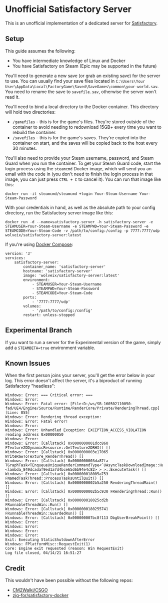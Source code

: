 # Unofficial Satisfactory Server

This is an unofficial implementation of a dedicated server for [Satisfactory](https://store.steampowered.com/app/526870/Satisfactory/).

## Setup

This guide assumes the following:
- You have intermediate knowledge of Linux and Docker
- You have Satisfactory on Steam (Epic may be supported in the future)

You'll need to generate a new save (or grab an existing save) for the server to use. You can usually find your save files located in `C:\Users\Your User\AppData\Local\FactoryGame\Saved\SaveGames\common\your-world.sav`. You need to rename the save to `savefile.sav`, otherwise the server won't read it.

You'll need to bind a local directory to the Docker container. This directory will hold two directories:
- `/gamefiles` - this is for the game's files. They're stored outside of the container to avoid needing to redownload 15GB+ every time you want to rebuild the container.
- `/savefiles` - this is for the game's saves. They're copied into the container on start, and the saves will be copied back to the host every 30 minutes.

You'll also need to provide your Steam username, password, and Steam Guard when you run the container. To get your Steam Guard code, start the login process using the `steamcmd` Docker image, which will send you an email with the code in (you don't need to finish the login process in that image, you can just press `CTRL + C` to cancel it). You can run that image like this:

```
docker run -it steamcmd/steamcmd +login Your-Steam-Username Your-Steam-Password
```

With your credentials in hand, as well as the absolute path to your config directory, run the Satisfactory server image like this:

```
docker run -d --name=satisfactory-server -h satisfactory-server -e STEAMUSER=Your-Steam-Username -e STEAMPWD=Your-Steam-Password -e STEAMCODE=Your-Steam-Code -v /path/to/config:/config -p 7777:7777/udp wolveix/satisfactory-server:latest
```

If you're using [Docker Compose](https://docs.docker.com/compose/):

```
version: '3'
services:
    satisfactory-server:
        container_name: 'satisfactory-server'
        hostname: 'satisfactory-server'
        image: 'wolveix/satisfactory-server:latest'
        environment:
            - STEAMUSER=Your-Steam-Username
            - STEAMPWD=Your-Steam-Password
            - STEAMCODE=Your-Steam-Code
        ports:
            - '7777:7777/udp'
        volumes:
            - '/path/to/config:/config'
        restart: unless-stopped
```

## Experimental Branch

If you want to run a server for the Experimental version of the game, simply add a `STEAMBETA=true` environment variable.

## Known Issues

When the first person joins your server, you'll get the error below in your log. This error doesn't affect the server, it's a biproduct of running Satisfactory "headless":

```
Windows: Error: === Critical error: ===
Windows: Error:
Windows: Error: Fatal error: [File:D:/ws/SB-160502110050-fad/UE4/Engine/Source/Runtime/RenderCore/Private/RenderingThread.cpp] [Line: 855]
Windows: Error: Rendering thread exception:
Windows: Error: Fatal error!
Windows: Error:
Windows: Error: Unhandled Exception: EXCEPTION_ACCESS_VIOLATION reading address 0x00000050
Windows: Error:
Windows: Error: [Callstack] 0x0000000001dcc860 FTexture2DDynamicResource::GetTexture2DRHI() []
Windows: Error: [Callstack] 0x0000000003e17065 WriteRawToTexture_RenderThread() []
Windows: Error: [Callstack] 0x0000000003da87fa TGraphTask<TEnqueueUniqueRenderCommandType<`UAsyncTaskDownloadImage::HandleImageRequest'::`18'::FWriteRawDataToTextureName,<lambda_849dcadaf9ed1a7d4bce65d6b94e4c82> > >::ExecuteTask() []
Windows: Error: [Callstack] 0x000000018005a753 FNamedTaskThread::ProcessTasksUntilQuit() []
Windows: Error: [Callstack] 0x0000000002b5a250 RenderingThreadMain() []
Windows: Error: [Callstack] 0x0000000002b5c930 FRenderingThread::Run() []
Windows: Error: [Callstack] 0x000000018025cd2b FRunnableThreadWin::Run() []
Windows: Error: [Callstack] 0x0000000180255741 FRunnableThreadWin::GuardedRun() []
Windows: Error: [Callstack] 0x000000007bc8f113 DbgUserBreakPoint() []
Windows: Error:
Windows: Error:
Windows: Error:
Windows: Error:
Exit: Executing StaticShutdownAfterError
Windows: FPlatformMisc::RequestExit(1)
Core: Engine exit requested (reason: Win RequestExit)
Log file closed, 04/14/21 16:51:27
```

## Credit

This wouldn't have been possible without the following repos:
- [CM2Walki/CSGO](https://github.com/CM2Walki/CSGO)
- [zig-for/satisfactory-docker](https://github.com/zig-for/satisfactory-docker)